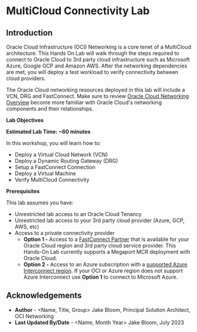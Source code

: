 # MultiCloud Connectivity Lab

## Introduction

Oracle Cloud Infrastructure (OCI) Networking is a core tenet of a MultiCloud architecture. This Hands On Lab will walk through the steps required to connect to Oracle Cloud to 3rd party cloud infrastructure such as Microsoft Azure, Google GCP and Amazon AWS. After the networking dependencies are met, you will deploy a test workload to verify connectivity between cloud providers.

The Oracle Cloud networking resources deployed in this lab will include a VCN, DRG and FastConnect. Make sure to review [Oracle Cloud Networking Overview](https://docs.cloud.oracle.com/iaas/Content/Network/Concepts/overview.htm) become more familiar with Oracle Cloud's networking components and their relationships.

**Lab Objectives**

**Estimated Lab Time: ~60 minutes**


In this workshop, you will learn how to:

* Deploy a Virtual Cloud Network (VCN)
* Deploy a Dynamic Routing Gateway (DRG)
* Setup a FastConnect Connection
* Deploy a Virtual Machine
* Verify MultiCloud Connectivity

**Prerequisites**

This lab assumes you have:

* Unrestricted lab access to an Oracle Cloud Tenancy
* Unrestricted lab access to your 3rd party cloud provider (Azure, GCP, AWS, etc)
* Access to a private connectivity provider
    * **Option 1 -**  Access to a [FastConnect Partner](https://www.oracle.com/cloud/networking/fastconnect/providers/) that is available for your Oracle Cloud region and 3rd party cloud service provider. This Hands-On Lab currently supports a Megaport MCR deployment with Oracle Cloud.
    * **Option 2 -** Access to an Azure subscription with a [supported Azure Interconnect region](https://learn.microsoft.com/en-us/azure/virtual-machines/workloads/oracle/oracle-oci-overview#region-availability). If your OCI or Azure region does not support Azure Interconnect use **Option 1** to connect to Microsoft Azure.

## Acknowledgements

* **Author** - <Name, Title, Group> Jake Bloom, Principal Solution Architect, OCI Networking
* **Last Updated By/Date** - <Name, Month Year> Jake Bloom, July 2023
